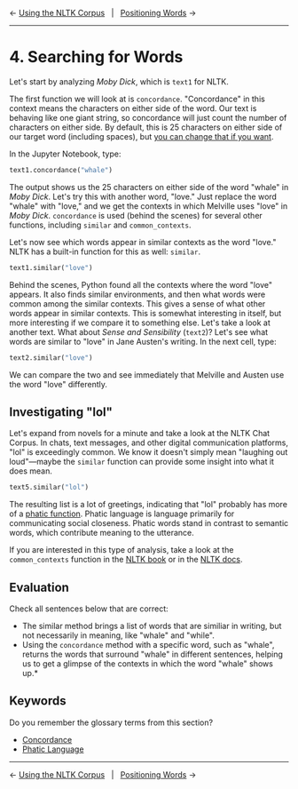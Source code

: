 ← [Using the NLTK Corpus](03-using-the-nltk-corpus.md)&nbsp;&nbsp;&nbsp;|&nbsp;&nbsp;&nbsp;[Positioning Words](05-positioning-words.md) →

---

# 4. Searching for Words

Let's start by analyzing _Moby Dick_, which is `text1` for NLTK.

The first function we will look at is `concordance`. "Concordance" in this context means the characters on either side of the word. Our text is behaving like one giant string, so concordance will just count the number of characters on either side. By default, this is 25 characters on either side of our target word (including spaces), but [you can change that if you want](http://www.nltk.org/_modules/nltk/text.html#Text.concordance).

In the Jupyter Notebook, type:

```python
text1.concordance("whale")
```

The output shows us the 25 characters on either side of the word "whale" in _Moby Dick_. Let's try this with another word, "love." Just replace the word "whale" with "love," and we get the contexts in which Melville uses "love" in _Moby Dick_. `concordance` is used (behind the scenes) for several other functions, including `similar` and `common_contexts`.

Let's now see which words appear in similar contexts as the word "love." NLTK has a built-in function for this as well: `similar`.

```python
text1.similar("love")
```

Behind the scenes, Python found all the contexts where the word "love" appears. It also finds similar environments, and then what words were common among the similar contexts. This gives a sense of what other words appear in similar contexts. This is somewhat interesting in itself, but more interesting if we compare it to something else. Let's take a look at another text. What about _Sense and Sensibility_ (`text2`)? Let's see what words are similar to "love" in Jane Austen's writing. In the next cell, type:

```python
text2.similar("love")
```

We can compare the two and see immediately that Melville and Austen use the word "love" differently.

## Investigating "lol"

Let's expand from novels for a minute and take a look at the NLTK Chat Corpus. In chats, text messages, and other digital communication platforms, "lol" is exceedingly common. We know it doesn't simply mean "laughing out loud"—maybe the `similar` function can provide some insight into what it does mean.

```python
text5.similar("lol")
```

The resulting list is a lot of greetings, indicating that "lol" probably has more of a [phatic function](http://www.oxfordreference.com/view/10.1093/oi/authority.20110803100321840). Phatic language is language primarily for communicating social closeness. Phatic words stand in contrast to semantic words, which contribute meaning to the utterance.

If you are interested in this type of analysis, take a look at the `common_contexts` function in the [NLTK book](https://www.nltk.org/book/) or in the [NLTK docs](https://www.nltk.org/).

## Evaluation

Check all sentences below that are correct:
- The similar method brings a list of words that are similiar in writing, but not necessarily in meaning, like "whale" and "while".
- Using the `concordance` method with a specific word, such as "whale", returns the words that surround "whale" in different sentences, helping us to get a glimpse of the contexts in which the word "whale" shows up.*

## Keywords

Do you remember the glossary terms from this section?

- [Concordance](https://github.com/DHRI-Curriculum/glossary/blob/v2.0/terms/concordance.md)
- [Phatic Language](https://github.com/DHRI-Curriculum/glossary/blob/v2.0/terms/phatic-language.md)

---

← [Using the NLTK Corpus](03-using-the-nltk-corpus.md)&nbsp;&nbsp;&nbsp;|&nbsp;&nbsp;&nbsp;[Positioning Words](05-positioning-words.md) →